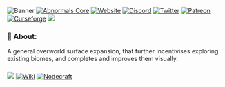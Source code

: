 ![Banner](https://i.imgur.com/5WRPuTr.png)
[![Abnormals Core](https://tinyurl.com/y4jbe5mt)](https://curseforge.com/minecraft/mc-mods/abnormals-core)
[![Website](https://bit.ly/abnormalswebbadge)](https://minecraftabnormals.com/)
[![Discord](https://img.shields.io/discord/650003402218274816?label=&color=014980&labelColor=537DB5&style=for-the-badge&logo=Discord&logoColor=DDE4EF)](https://discord.gg/zADvTSy)
[![Twitter](https://img.shields.io/twitter/follow/teamabnormals?label=&color=014980&labelColor=537DB5&style=for-the-badge&logo=Twitter&logoColor=DDE4EF)](https://twitter.com/teamabnormals)
[![Patreon](https://img.shields.io/endpoint?label=&color=014980&labelColor=537DB5&style=for-the-badge&logo=Patreon&logoColor=DDE4EF&url=https://shieldsio-patreon.vercel.app/api/?username=minecraftabnormals&type=patrons)](https://www.patreon.com/minecraftabnormals)
[![Curseforge](http://cf.way2muchnoise.eu/full_environmental_downloads(537DB5-014980-FFF-FFFFF-DDE4EF).svg?badge_style=for_the_badge)](https://www.curseforge.com/minecraft/mc-mods/environmental)
![](https://i.imgur.com/U7uo5Va.png)
### :book: About:
A general overworld surface expansion, that further incentivises exploring existing biomes, and completes and improves them visually.
###

![](https://i.imgur.com/U7uo5Va.png)
[![Wiki](https://i.imgur.com/RyeQAUa.png)](https://wiki.minecraftabnormals.com/Environmental)
[![Nodecraft](https://i.imgur.com/oZS1R9g.png)](https://nodecraft.com/r/abnormals)